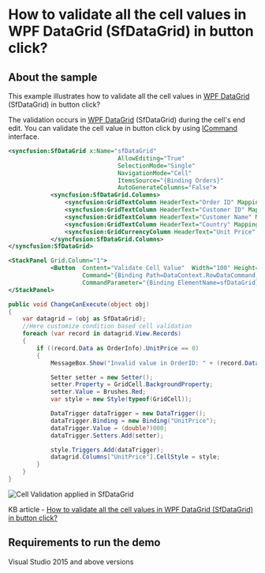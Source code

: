 # How to validate all the cell values in WPF DataGrid (SfDataGrid) in button click? 

## About the sample
This example illustrates how to validate all the cell values in [WPF DataGrid](https://www.syncfusion.com/wpf-ui-controls/datagrid) (SfDataGrid) in button click? 


The validation occurs in [WPF DataGrid](https://www.syncfusion.com/wpf-ui-controls/datagrid) (SfDataGrid) during the cell's end edit. You can validate the cell value in button click by using [ICommand](https://docs.microsoft.com/en-us/dotnet/api/system.windows.input.icommand) interface.

```XML
<syncfusion:SfDataGrid x:Name="sfDataGrid" 
                               AllowEditing="True"
                               SelectionMode="Single"
                               NavigationMode="Cell"
                               ItemsSource="{Binding Orders}"
                               AutoGenerateColumns="False">
            <syncfusion:SfDataGrid.Columns>
                <syncfusion:GridTextColumn HeaderText="Order ID" MappingName="OrderID"/>
                <syncfusion:GridTextColumn HeaderText="Customer ID" MappingName="CustomerID" />
                <syncfusion:GridTextColumn HeaderText="Customer Name" MappingName="CustomerName" />
                <syncfusion:GridTextColumn HeaderText="Country" MappingName="Country" />
                <syncfusion:GridCurrencyColumn HeaderText="Unit Price" MappingName="UnitPrice"/>
            </syncfusion:SfDataGrid.Columns>
</syncfusion:SfDataGrid>

<StackPanel Grid.Column="1">
            <Button  Content="Validate Cell Value"  Width="100" Height="50"
                     Command="{Binding Path=DataContext.RowDataCommand,ElementName=sfDataGrid}" 
                     CommandParameter="{Binding ElementName=sfDataGrid}"/>
</StackPanel>

```

```C#
public void ChangeCanExecute(object obj)
{
    var datagrid = (obj as SfDataGrid);
    //Here customize condition based cell validation 
    foreach (var record in datagrid.View.Records)
    {
        if ((record.Data as OrderInfo).UnitPrice == 0)
        {
            MessageBox.Show("Invalid value in OrderID: " + (record.Data as OrderInfo).OrderID);

            Setter setter = new Setter();
            setter.Property = GridCell.BackgroundProperty;
            setter.Value = Brushes.Red;
            var style = new Style(typeof(GridCell));

            DataTrigger dataTrigger = new DataTrigger();
            dataTrigger.Binding = new Binding("UnitPrice");
            dataTrigger.Value = (double?)000;
            dataTrigger.Setters.Add(setter);

            style.Triggers.Add(dataTrigger);
            datagrid.Columns["UnitPrice"].CellStyle = style;
        }
    }
}

```

![Cell Validation applied in SfDataGrid](CellValidation.gif)

KB article - [How to validate all the cell values in WPF DataGrid (SfDataGrid) in button click?](https://www.syncfusion.com/kb/11878/how-to-validate-all-the-cell-values-in-wpf-datagrid-sfdatagrid-in-button-click)

## Requirements to run the demo
Visual Studio 2015 and above versions

